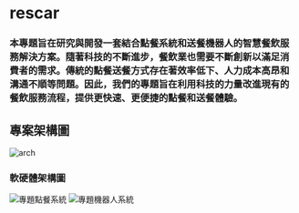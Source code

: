 # rescar
### 本專題旨在研究與開發一套結合點餐系統和送餐機器人的智慧餐飲服務解決方案。隨著科技的不斷進步，餐飲業也需要不斷創新以滿足消費者的需求。傳統的點餐送餐方式存在著效率低下、人力成本高昂和溝通不順等問題。因此，我們的專題旨在利用科技的力量改進現有的餐飲服務流程，提供更快速、更便捷的點餐和送餐體驗。
## 專案架構圖
![arch](https://github.com/Liuming9124/rescar/assets/80050536/3e341c0e-bbad-499a-80fe-fac668b61761)
### 軟硬體架構圖
![專題點餐系統](https://github.com/Liuming9124/rescar/assets/80050536/a64760a4-cafc-4486-832e-085665ceb809)
![專題機器人系統](https://github.com/Liuming9124/rescar/assets/80050536/217129ee-011c-4697-bfd3-c6c158305194)
